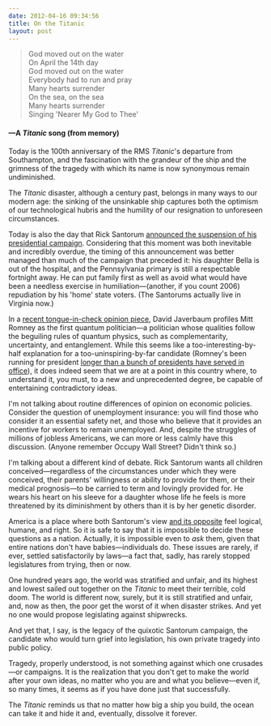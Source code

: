 ```yaml
---
date: 2012-04-16 09:34:56
title: On the Titanic
layout: post
---
```


> God moved out on the water  
On April the 14th day  
God moved out on the water  
Everybody had to run and pray  
Many hearts surrender  
On the sea, on the sea  
Many hearts surrender  
Singing 'Nearer My God to Thee'
#### —A _Titanic_ song (from memory)

Today is the 100th anniversary of the RMS _Titanic_'s departure from Southampton, and the fascination with the grandeur of the ship and the grimness of the tragedy with which its name is now synonymous remain undiminished.

The _Titanic_ disaster, although a century past, belongs in many ways to our modern age: the sinking of the unsinkable ship captures both the optimism of our technological hubris and the humility of our resignation to unforeseen circumstances.

Today is also the day that Rick Santorum [announced the suspension of his presidential campaign](http://video.nytimes.com/video/2012/04/10/us/politics/100000001481150/rick-santorum-suspends-his-campaign.html). Considering that this moment was both inevitable and incredibly overdue, the timing of this announcement was better managed than much of the campaign that preceded it: his daughter Bella is out of the hospital, and the Pennsylvania primary is still a respectable fortnight away. He can put family first as well as avoid what would have been a needless exercise in humiliation—(another, if you count 2006) repudiation by his 'home' state voters. (The Santorums actually live in Virginia now.)

In a [recent tongue-in-check opinion piece](http://www.nytimes.com/2012/04/01/opinion/sunday/a-quantum-theory-of-mitt-romney.html), David Javerbaum profiles Mitt Romney as the first quantum politician—a politician whose qualities follow the beguiling rules of quantum physics, such as complementarity, uncertainty, and entanglement. While this seems like a too-interesting-by-half explanation for a too-uninspiring-by-far candidate (Romney's been running for president [longer than a bunch of presidents have served in office](http://en.wikipedia.org/wiki/List_of_Presidents_of_the_United_States_by_time_in_office)), it does indeed seem that we are at a point in this country where, to understand it, you must, to a new and unprecedented degree, be capable of entertaining contradictory ideas.

I'm not talking about routine differences of opinion on economic policies. Consider the question of unemployment insurance: you will find those who consider it an essential safety net, and those who believe that it provides an incentive for workers to remain unemployed. And, despite the struggles of millions of jobless Americans, we can more or less calmly have this discussion. (Anyone remember Occupy Wall Street? Didn't think so.)

I'm talking about a different kind of debate. Rick Santorum wants all children conceived—regardless of the circumstances under which they were conceived, their parents' willingness or ability to provide for them, or their medical prognosis—to be carried to term and lovingly provided for. He wears his heart on his sleeve for a daughter whose life he feels is more threatened by its diminishment by others than it is by her genetic disorder.

America is a place where both Santorum's view [and its opposite](http://www.nytimes.com/2012/04/15/opinion/sunday/having-an-abortion-when-no-one-called-me-a-slut.html) feel logical, humane, and right. So it is safe to say that it is impossible to decide these questions as a nation. Actually, it is impossible even to _ask_ them, given that entire nations don't have babies—individuals do. These issues are rarely, if ever, settled satisfactorily by laws—a fact that, sadly, has rarely stopped legislatures from trying, then or now.

One hundred years ago, the world was stratified and unfair, and its highest and lowest sailed out together on the _Titanic_ to meet their terrible, cold doom. The world is different now, surely, but it is still stratified and unfair, and, now as then, the poor get the worst of it when disaster strikes. And yet no one would propose legislating against shipwrecks.

And yet that, I say, is the legacy of the quixotic Santorum campaign, the candidate who would turn grief into legislation, his own private tragedy into public policy.

Tragedy, properly understood, is not something against which one crusades—or campaigns. It is the realization that you don't get to make the world after your own ideas, no matter who you are and what you believe—even if, so many times, it seems as if you have done just that successfully.

The _Titanic_ reminds us that no matter how big a ship you build, the ocean can take it and hide it and, eventually, dissolve it forever.
